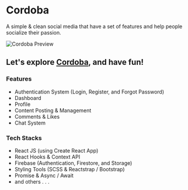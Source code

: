 # Cordoba

A simple & clean social media that have a set of features and help people socialize their passion.

![Cordoba Preview](https://user-images.githubusercontent.com/41061962/126287607-81b4bbfe-3b8c-4b1c-9572-c54cc0b45fc3.png)

## Let's explore [Cordoba](https://incordoba.netlify.app/), and have fun!

### Features
- Authentication System (Login, Register, and Forgot Password)
- Dashboard
- Profile
- Content Posting & Management
- Comments & Likes
- Chat System

### Tech Stacks
 - React JS (using Create React App)
 - React Hooks & Context API
 - Firebase (Authentication, Firestore, and Storage)
 - Styling Tools (SCSS & Reactstrap / Bootstrap)
 - Promise & Async / Await
 - and others . . .
